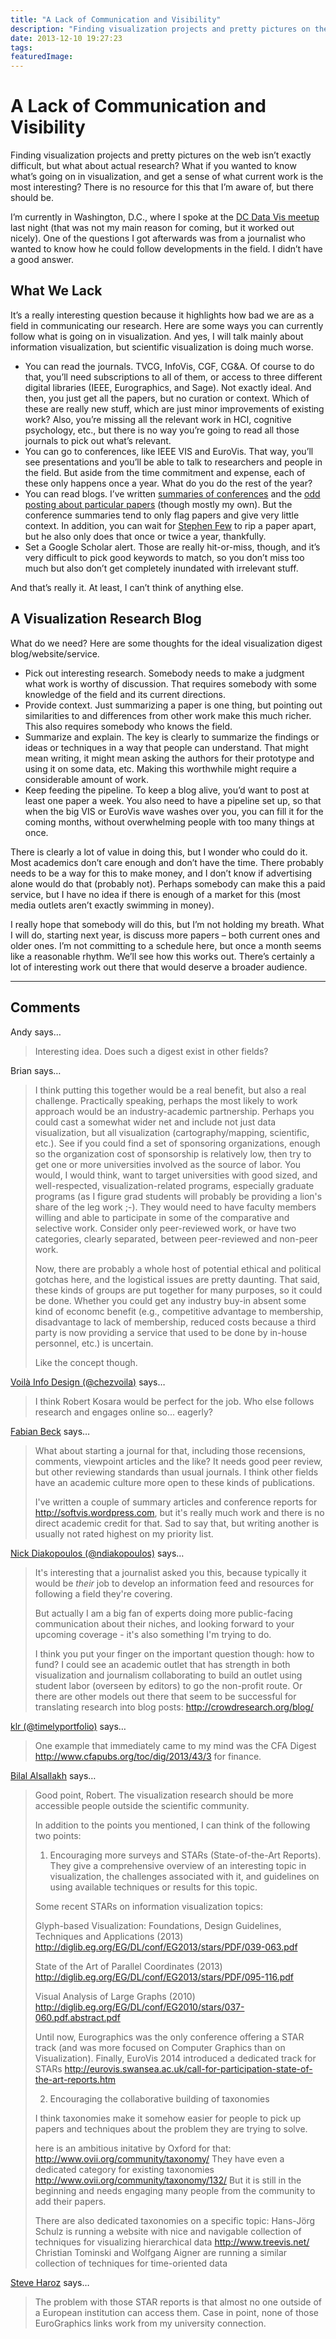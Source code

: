 ```yaml
---
title: "A Lack of Communication and Visibility"
description: "Finding visualization projects and pretty pictures on the web isn’t exactly difficult, but what about actual research? What if you wanted to know what’s going on in visualization, and get a sense of what current work is the most interesting? There is no resource for this that I’m aware of, but there should be."
date: 2013-12-10 19:27:23
tags: 
featuredImage: 
---
```


# A Lack of Communication and Visibility

Finding visualization projects and pretty pictures on the web isn’t exactly difficult, but what about actual research? What if you wanted to know what’s going on in visualization, and get a sense of what current work is the most interesting? There is no resource for this that I’m aware of, but there should be.

I’m currently in Washington, D.C., where I spoke at the <a href="http://www.meetup.com/Data-Visualization-DC/events/153228162/">DC Data Vis meetup</a> last night (that was not my main reason for coming, but it worked out nicely). One of the questions I got afterwards was from a journalist who wanted to know how he could follow developments in the field. I didn’t have a good answer.

## What We Lack

It’s a really interesting question because it highlights how bad we are as a field in communicating our research. Here are some ways you can currently follow what is going on in visualization. And yes, I will talk mainly about information visualization, but scientific visualization is doing much worse.

<ul>
	<li>You can read the journals. TVCG, InfoVis, CGF, CG&amp;A. Of course to do that, you’ll need subscriptions to all of them, or access to three different digital libraries (IEEE, Eurographics, and Sage). Not exactly ideal. And then, you just get all the papers, but no curation or context. Which of these are really new stuff, which are just minor improvements of existing work? Also, you’re missing all the relevant work in HCI, cognitive psychology, etc., but there is no way you’re going to read all those journals to pick out what’s relevant.</li>
	<li>You can go to conferences, like IEEE VIS and EuroVis. That way, you’ll see presentations and you’ll be able to talk to researchers and people in the field. But aside from the time commitment and expense, each of these only happens once a year. What do you do the rest of the year?</li>
	<li>You can read blogs. I’ve written <a href="/tag/conference">summaries of conferences</a> and the <a href="/section/papers">odd posting about particular papers</a> (though mostly my own). But the conference summaries tend to only flag papers and give very little context. In addition, you can wait for <a href="http://www.perceptualedge.com/blog/">Stephen Few</a> to rip a paper apart, but he also only does that once or twice a year, thankfully.</li>
	<li>Set a Google Scholar alert. Those are really hit-or-miss, though, and it’s very difficult to pick good keywords to match, so you don’t miss too much but also don’t get completely inundated with irrelevant stuff.</li>
</ul>

And that’s really it. At least, I can’t think of anything else.

## A Visualization Research Blog

What do we need? Here are some thoughts for the ideal visualization digest blog/website/service.
<ul>
	<li>Pick out interesting research. Somebody needs to make a judgment what work is worthy of discussion. That requires somebody with some knowledge of the field and its current directions.</li>
	<li>Provide context. Just summarizing a paper is one thing, but pointing out similarities to and differences from other work make this much richer. This also requires somebody who knows the field.</li>
	<li>Summarize and explain. The key is clearly to summarize the findings or ideas or techniques in a way that people can understand. That might mean writing, it might mean asking the authors for their prototype and using it on some data, etc. Making this worthwhile might require a considerable amount of work.</li>
	<li>Keep feeding the pipeline. To keep a blog alive, you’d want to post at least one paper a week. You also need to have a pipeline set up, so that when the big VIS or EuroVis wave washes over you, you can fill it for the coming months, without overwhelming people with too many things at once.</li>
</ul>
There is clearly a lot of value in doing this, but I wonder who could do it. Most academics don’t care enough and don’t have the time. There probably needs to be a way for this to make money, and I don’t know if advertising alone would do that (probably not). Perhaps somebody can make this a paid service, but I have no idea if there is enough of a market for this (most media outlets aren’t exactly swimming in money).

I really hope that somebody will do this, but I’m not holding my breath. What I will do, starting next year, is discuss more papers – both current ones and older ones. I’m not committing to a schedule here, but once a month seems like a reasonable rhythm. We’ll see how this works out. There’s certainly a lot of interesting work out there that would deserve a broader audience.


<PostedBy />


<aside class="comments">

---
## Comments

Andy says…
>	Interesting idea. Does such a digest exist in other fields?

Brian says…
>	I think putting this together would be a real benefit, but also a real challenge.  Practically speaking, perhaps the most likely to work approach would be an industry-academic partnership.  Perhaps you could cast a somewhat wider net and include not just data visualization, but all visualization (cartography/mapping, scientific, etc.).  See if you could find a set of sponsoring organizations, enough so the organization cost of sponsorship is relatively low, then try to get one or more universities involved as the source of labor.  You would, I would think, want to target universities with good sized, and well-respected, visualization-related programs, especially graduate programs (as I figure grad students will probably be providing a lion's share of the leg work ;-).  They would need to have faculty members willing and able to participate in some of the comparative and selective work.  Consider only peer-reviewed work, or have two categories, clearly separated, between peer-reviewed and non-peer work.
>	
>	Now, there are probably a whole host of potential ethical and political gotchas here, and the logistical issues are pretty daunting.  That said, these kinds of groups are put together for many purposes, so it could be done.  Whether you could get any industry buy-in absent some kind of economc benefit (e.g., competitive advantage to membership, disadvantage to lack of membership, reduced costs because a third party is now providing a service that used to be done by in-house personnel, etc.) is uncertain.
>	
>	Like the concept though.

<a href="http://twitter.com/chezvoila" rel="nofollow noopener" target="_blank">Voilà Info Design (@chezvoila)</a> says…
>	I think Robert Kosara would be perfect for the job. Who else follows research and engages online so... eagerly?

<a href="http://research.fbeck.com" rel="nofollow noopener" target="_blank">Fabian Beck</a> says…
>	What about starting a journal for that, including those recensions, comments, viewpoint articles and the like? It needs good peer review, but other reviewing standards than usual journals. I think other fields have an academic culture more open to these kinds of publications.
>	
>	I've written a couple of summary articles and conference reports for http://softvis.wordpress.com, but it's really much work and there is no direct academic credit for that. Sad to say that, but writing another is usually not rated highest on my priority list.

<a href="http://twitter.com/ndiakopoulos" rel="nofollow noopener" target="_blank">Nick Diakopoulos (@ndiakopoulos)</a> says…
>	It's interesting that a journalist asked you this, because typically it would be *their* job to develop an information feed and resources for following a field they're covering. 
>	
>	But actually I am a big fan of experts doing more public-facing communication about their niches, and looking forward to your upcoming coverage - it's also something I'm trying to do. 
>	
>	I think you put your finger on the important question though: how to fund? I could see an academic outlet that has strength in both visualization and journalism collaborating to build an outlet using student labor (overseen by editors) to go the non-profit route. Or there are other models out there that seem to be successful for translating research into blog posts: http://crowdresearch.org/blog/

<a href="http://twitter.com/timelyportfolio" rel="nofollow noopener" target="_blank">klr (@timelyportfolio)</a> says…
>	One example that immediately came to my mind was the CFA Digest http://www.cfapubs.org/toc/dig/2013/43/3 for finance.

<a href="http://www.cvast.tuwien.ac.at/~bilal" rel="nofollow noopener" target="_blank">Bilal Alsallakh</a> says…
>	Good point, Robert. The visualization research should be more accessible people outside the scientific community.
>	
>	In addition to the points you mentioned, I can think of the following two points:
>	
>	1. Encouraging more surveys and STARs (State-of-the-Art Reports).
>	They give a comprehensive overview of an interesting topic in visualization, the challenges associated with it, and guidelines on using available techniques or results for this topic.
>	
>	Some recent STARs on information visualization topics:
>	
>	Glyph-based Visualization: Foundations, Design Guidelines, Techniques and Applications (2013)
>	http://diglib.eg.org/EG/DL/conf/EG2013/stars/PDF/039-063.pdf
>	
>	State of the Art of Parallel Coordinates (2013)
>	http://diglib.eg.org/EG/DL/conf/EG2013/stars/PDF/095-116.pdf
>	
>	Visual Analysis of Large Graphs (2010)
>	http://diglib.eg.org/EG/DL/conf/EG2010/stars/037-060.pdf.abstract.pdf 
>	
>	Until now, Eurographics was the only conference offering a STAR track (and was more focused on Computer Graphics than on Visualization).
>	Finally, EuroVis 2014 introduced a dedicated track for STARs
>	http://eurovis.swansea.ac.uk/call-for-participation-state-of-the-art-reports.htm
>	
>	
>	2. Encouraging the collaborative building of taxonomies
>	
>	I think taxonomies make it somehow easier for people to pick up papers and techniques about the problem they are trying to solve.
>	
>	here is an ambitious initative by Oxford for that: http://www.ovii.org/community/taxonomy/
>	They have even a dedicated category for existing taxonomies http://www.ovii.org/community/taxonomy/132/
>	But it is still in the beginning and needs engaging many people from the community to add their papers.
>	
>	There are also dedicated taxonomies on a specific topic:
>	Hans-Jörg Schulz is running a website with nice and navigable collection of techniques for visualizing hierarchical data http://www.treevis.net/
>	Christian Tominski and Wolfgang Aigner are running a similar collection of techniques for time-oriented data

<a href="http://steveharoz.com" rel="nofollow noopener" target="_blank">Steve Haroz</a> says…
>	The problem with those STAR reports is that almost no one outside of a European institution can access them. Case in point, none of those EuroGraphics links work from my university connection.

</aside>

